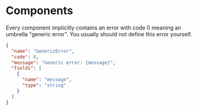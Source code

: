 # Components

Every component implicitly contains an error with code 0 meaning an umbrella
"generic error". You usually should not define this error yourself.

```json
{
  "name": "GenericError",
  "code": 0,
  "message": "Generic error: {message}",
  "fields": [
    {
      "name": "message",
      "type": "string"
    }
  ]
}
```
